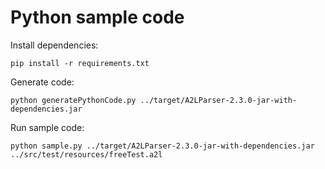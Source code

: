 # Python sample code

Install dependencies:

`pip install -r requirements.txt`

Generate code:

`python generatePythonCode.py ../target/A2LParser-2.3.0-jar-with-dependencies.jar`

Run sample code:

`python sample.py ../target/A2LParser-2.3.0-jar-with-dependencies.jar ../src/test/resources/freeTest.a2l`

